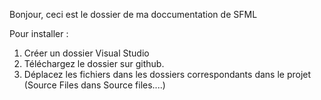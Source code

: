Bonjour, ceci est le dossier de ma doccumentation de SFML

Pour installer :
 1. Créer un dossier Visual Studio
 1. Téléchargez le dossier sur github.
 2. Déplacez les fichiers dans les dossiers correspondants dans le projet (Source Files dans Source files....)
